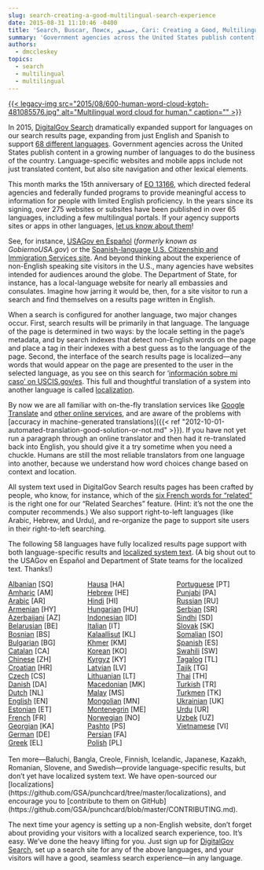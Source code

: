 ```yaml
---
slug: search-creating-a-good-multilingual-search-experience
date: 2015-08-31 11:10:46 -0400
title: 'Search, Buscar, Поиск, جستجو, Cari: Creating a Good, Multilingual Search Experience'
summary: 'Government agencies across the United States publish content in a growing number of languages to do the business of the country. In 2015, DigitalGov Search dramatically expanded support for languages on our search results page, expanding from just English and Spanish to support 68 different languages.'
authors:
  - dmccleskey
topics:
  - search
  - multilingual
  - multilingual
---
```


[{{< legacy-img src="2015/08/600-human-word-cloud-kgtoh-481085576.jpg" alt="Multilingual word cloud for human." caption="" >}}](https://s3.amazonaws.com/digitalgov/_legacy-img/2015/08/600-human-word-cloud-kgtoh-481085576.jpg)

In 2015, [DigitalGov Search](http://search.digitalgov.gov/) dramatically expanded support for languages on our search results page, expanding from just English and Spanish to support [68 different languages](http://search.digitalgov.gov/manual/supported-languages.html). Government agencies across the United States publish content in a growing number of languages to do the business of the country. Language-specific websites and mobile apps include not just translated content, but also site navigation and other lexical elements.

This month marks the 15th anniversary of [EO 13166](http://www.lep.gov/13166/eo13166.html), which directed federal agencies and federally funded programs to provide meaningful access to information for people with limited English proficiency. In the years since its signing, over 275 websites or subsites have been published in over 65 languages, including a few multilingual portals. If your agency supports sites or apps in other languages, [let us know about them](https://www.surveymonkey.com/r/BCZRZ6C)!

See, for instance, [USAGov en Espa&#241;ol](https://www.usa.gov/espanol/) (_formerly known as GobiernoUSA.gov_) or the [Spanish-language U.S. Citizenship and Immigration Services site](http://www.uscis.gov/espanol). And beyond thinking about the experience of non-English speaking site visitors in the U.S., many agencies have websites intended for audiences around the globe. The Department of State, for instance, has a local-language website for nearly all embassies and consulates. Imagine how jarring it would be, then, for a site visitor to run a search and find themselves on a results page written in English.

When a search is configured for another language, two major changes occur. First, search results will be primarily in that language. The language of the page is determined in two ways: by the locale setting in the page’s metadata, and by search indexes that detect non-English words on the page and place a tag in their indexes with a best guess as to the language of the page. Second, the interface of the search results page is localized—any words that would appear on the page are presented to the user in the selected language, as you see on this search for &#8216;[información sobre mi caso&#8217; on USCIS.gov/es](http://search.uscis.gov/search?affiliate=uscis_gov_es&query=informacion+sobre+mi+caso). This full and thoughtful translation of a system into another language is called [localization](https://en.wikipedia.org/wiki/Internationalization_and_localization).

By now we are all familiar with on-the-fly translation services like [Google Translate](https://translate.google.com/) and [other online services](https://duckduckgo.com/?q=online+translator), and are aware of the problems with [accuracy in machine-generated translations]({{< ref "2012-10-01-automated-translation-good-solution-or-not.md" >}}). If you have not yet run a paragraph through an online translator and then had it re-translated back into English, you should give it a try sometime when you need a chuckle. Humans are still the most reliable translators from one language into another, because we understand how word choices change based on context and location.

All system text used in DigitalGov Search results pages has been crafted by people, who know, for instance, which of the [six French words for &#8220;related&#8221;](https://translate.google.com/#auto/fr/related) is the right one for our “Related Searches” feature. (Hint: it’s not the one the computer recommends.) We also support right-to-left languages (like Arabic, Hebrew, and Urdu), and re-organize the page to support site users in their right-to-left searching.

The following 58 languages have fully localized results page support with both language-specific results and [localized system text](https://github.com/GSA/punchcard/tree/master/localizations). (A big shout out to the USAGov en Espa&#241;ol and Department of State teams for the localized text. Thanks!)

<div style="width: 30%;padding: 0 10px 0 0;float: left">
  <a href="https://github.com/GSA/punchcard/blob/master/localizations/sq.yml">Albanian</a> [SQ]<br /> <a href="https://github.com/GSA/punchcard/blob/master/localizations/am.yml">Amharic</a> [AM]<br /> <a href="https://github.com/GSA/punchcard/blob/master/localizations/ar.yml">Arabic</a> [AR]<br /> <a href="https://github.com/GSA/punchcard/blob/master/localizations/hy.yml">Armenian</a> [HY]<br /> <a href="https://github.com/GSA/punchcard/blob/master/localizations/az.yml">Azerbaijani</a> [AZ]<br /> <a href="https://github.com/GSA/punchcard/blob/master/localizations/be.yml">Belarusian</a> [BE]<br /> <a href="https://github.com/GSA/punchcard/blob/master/localizations/bs.yml">Bosnian</a> [BS]<br /> <a href="https://github.com/GSA/punchcard/blob/master/localizations/bg.yml">Bulgarian</a> [BG]<br /> <a href="https://github.com/GSA/punchcard/blob/master/localizations/ca.yml">Catalan</a> [CA]<br /> <a href="https://github.com/GSA/punchcard/blob/master/localizations/zh.yml">Chinese</a> [ZH]<br /> <a href="https://github.com/GSA/punchcard/blob/master/localizations/hr.yml">Croatian</a> [HR]<br /> <a href="https://github.com/GSA/punchcard/blob/master/localizations/cs.yml">Czech</a> [CS]<br /> <a href="https://github.com/GSA/punchcard/blob/master/localizations/da.yml">Danish</a> [DA]<br /> <a href="https://github.com/GSA/punchcard/blob/master/localizations/nl.yml">Dutch</a> [NL]<br /> <a href="https://github.com/GSA/punchcard/blob/master/localizations/en.yml">English</a> [EN]<br /> <a href="https://github.com/GSA/punchcard/blob/master/localizations/et.yml">Estonian</a> [ET]<br /> <a href="https://github.com/GSA/punchcard/blob/master/localizations/fr.yml">French</a> [FR]<br /> <a href="https://github.com/GSA/punchcard/blob/master/localizations/ka.yml">Georgian</a> [KA]<br /> <a href="https://github.com/GSA/punchcard/blob/master/localizations/de.yml">German</a> [DE]<br /> <a href="https://github.com/GSA/punchcard/blob/master/localizations/el.yml">Greek</a> [EL]
</div>

<div style="width: 30%;padding: 0 10px 0 0;float: left">
  <a href="https://github.com/GSA/punchcard/blob/master/localizations/ha.yml">Hausa</a> [HA]<br /> <a href="https://github.com/GSA/punchcard/blob/master/localizations/he.yml">Hebrew</a> [HE]<br /> <a href="https://github.com/GSA/punchcard/blob/master/localizations/hi.yml">Hindi</a> [HI]<br /> <a href="https://github.com/GSA/punchcard/blob/master/localizations/hu.yml">Hungarian</a> [HU]<br /> <a href="https://github.com/GSA/punchcard/blob/master/localizations/id.yml">Indonesian</a> [ID]<br /> <a href="https://github.com/GSA/punchcard/blob/master/localizations/it.yml">Italian</a> [IT]<br /> <a href="https://github.com/GSA/punchcard/blob/master/localizations/kl.yml">Kalaallisut</a> [KL]<br /> <a href="https://github.com/GSA/punchcard/blob/master/localizations/km.yml">Khmer</a> [KM]<br /> <a href="https://github.com/GSA/punchcard/blob/master/localizations/ko.yml">Korean</a> [KO]<br /> <a href="https://github.com/GSA/punchcard/blob/master/localizations/ky.yml">Kyrgyz</a> [KY]<br /> <a href="https://github.com/GSA/punchcard/blob/master/localizations/lv.yml">Latvian</a> [LV]<br /> <a href="https://github.com/GSA/punchcard/blob/master/localizations/lt.yml">Lithuanian</a> [LT]<br /> <a href="https://github.com/GSA/punchcard/blob/master/localizations/mk.yml">Macedonian</a> [MK]<br /> <a href="https://github.com/GSA/punchcard/blob/master/localizations/ms.yml">Malay</a> [MS]<br /> <a href="https://github.com/GSA/punchcard/blob/master/localizations/mn.yml">Mongolian</a> [MN]<br /> <a href="https://github.com/GSA/punchcard/blob/master/localizations/me.yml">Montenegrin</a> [ME]<br /> <a href="https://github.com/GSA/punchcard/blob/master/localizations/no.yml">Norwegian</a> [NO]<br /> <a href="https://github.com/GSA/punchcard/blob/master/localizations/ps.yml">Pashto</a> [PS]<br /> <a href="https://github.com/GSA/punchcard/blob/master/localizations/fa.yml">Persian</a> [FA]<br /> <a href="https://github.com/GSA/punchcard/blob/master/localizations/pl.yml">Polish</a> [PL]
</div>

<div style="width: 30%;padding: 0 10px 0 0;float: right">
  <a href="https://github.com/GSA/punchcard/blob/master/localizations/pt.yml">Portuguese</a> [PT]<br /> <a href="https://github.com/GSA/punchcard/blob/master/localizations/pa.yml">Punjabi</a> [PA]<br /> <a href="https://github.com/GSA/punchcard/blob/master/localizations/ru.yml">Russian</a> [RU]<br /> <a href="https://github.com/GSA/punchcard/blob/master/localizations/sr.yml">Serbian</a> [SR]<br /> <a href="https://github.com/GSA/punchcard/blob/master/localizations/sd.yml">Sindhi</a>‎ [SD]<br /> <a href="https://github.com/GSA/punchcard/blob/master/localizations/sk.yml">Slovak</a> [SK]<br /> <a href="https://github.com/GSA/punchcard/blob/master/localizations/so.yml">Somalian</a> [SO]<br /> <a href="https://github.com/GSA/punchcard/blob/master/localizations/es.yml">Spanish</a> [ES]<br /> <a href="https://github.com/GSA/punchcard/blob/master/localizations/sw.yml">Swahili</a> [SW]<br /> <a href="https://github.com/GSA/punchcard/blob/master/localizations/tl.yml">Tagalog</a> [TL]<br /> <a href="https://github.com/GSA/punchcard/blob/master/localizations/tg.yml">Tajik</a> [TG]<br /> <a href="https://github.com/GSA/punchcard/blob/master/localizations/th.yml">Thai</a> [TH]<br /> <a href="https://github.com/GSA/punchcard/blob/master/localizations/tr.yml">Turkish</a> [TR]<br /> <a href="https://github.com/GSA/punchcard/blob/master/localizations/tk.yml">Turkmen</a> [TK]<br /> <a href="https://github.com/GSA/punchcard/blob/master/localizations/uk.yml">Ukrainian</a> [UK]<br /> <a href="https://github.com/GSA/punchcard/blob/master/localizations/ur.yml">Urdu</a> [UR]<br /> <a href="https://github.com/GSA/punchcard/blob/master/localizations/uz.yml">Uzbek</a> [UZ]<br /> <a href="https://github.com/GSA/punchcard/blob/master/localizations/vi.yml">Vietnamese</a> [VI]
</div>

<div style="clear: both">
</div>
<br />Ten more—Baluchi, Bangla, Creole, Finnish, Icelandic, Japanese, Kazakh, Romanian, Slovene, and Swedish—provide language-specific results, but don’t yet have localized system text. We have open-sourced our [localizations](https://github.com/GSA/punchcard/tree/master/localizations), and encourage you to [contribute to them on GitHub](https://github.com/GSA/punchcard/blob/master/CONTRIBUTING.md).

The next time your agency is setting up a non-English website, don’t forget about providing your visitors with a localized search experience, too. It’s easy. We’ve done the heavy lifting for you. Just sign up for [DigitalGov Search](https://search.gov), set up a search site for any of the above languages, and your visitors will have a good, seamless search experience—in any language.
